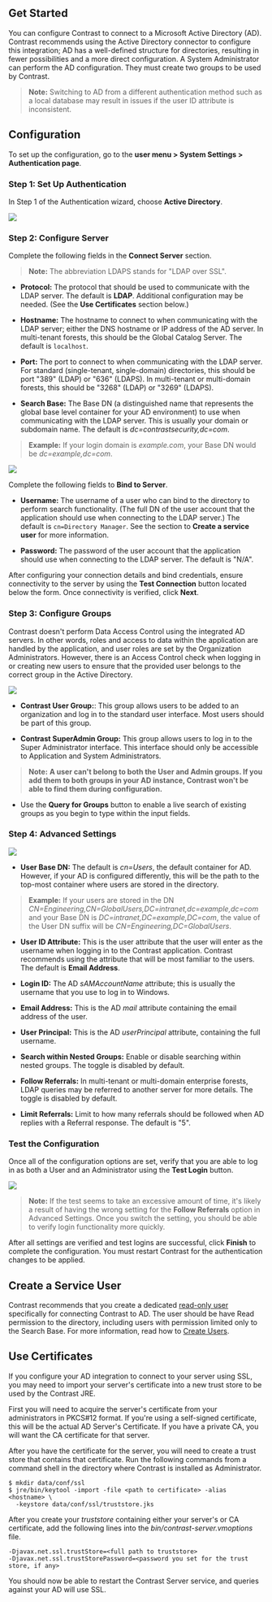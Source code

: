 <!--
title: "Configuring Active Directory"
description: "Configure your Contrast application to connect to a Microsoft Active Directory."
tags: "installation setup AD Microsoft Directory configuration authentication DN"
-->

## Get Started

You can configure Contrast to connect to a Microsoft Active Directory (AD). Contrast recommends using the Active Directory connector to configure this integration; AD has a well-defined structure for directories, resulting in fewer possibilities and a more direct configuration. A System Administrator can perform the AD configuration. They must create two groups to be used by Contrast.

>**Note:** Switching to AD from a different authentication method such as a local database may result in issues if the user ID attribute is inconsistent.


## Configuration

To set up the configuration, go to the **user menu > System Settings > Authentication page**. 

### Step 1: Set Up Authentication

In Step 1 of the Authentication wizard, choose **Active Directory**.

<a href="assets/images/Set-up-authentication.png" rel="lightbox" title="Set up an authentication method"><img class="thumbnail" src="assets/images/Set-up-authentication.png"/></a>


### Step 2: Configure Server 

Complete the following fields in the **Connect Server** section. 

> **Note:** The abbreviation LDAPS stands for "LDAP over SSL".

* **Protocol:** The protocol that should be used to communicate with the LDAP server. The default is **LDAP**. Additional configuration may be needed. (See the **Use Certificates** section below.)

* **Hostname:** The hostname to connect to when communicating with the LDAP server; either the DNS hostname or IP address of the AD server. In multi-tenant forests, this should be the Global Catalog Server. The default is `localhost`.

* **Port:** The port to connect to when communicating with the LDAP server. For standard (single-tenant, single-domain) directories, this should be port "389" (LDAP) or "636" (LDAPS). In multi-tenant or multi-domain forests, this should be "3268" (LDAP) or "3269" (LDAPS).
 
* **Search Base:** The Base DN (a distinguished name that represents the global base level container for your AD environment) to use when communicating with the LDAP server. This is usually your domain or subdomain name. The default is *dc=contrastsecurity,dc=com*.

 > **Example:** If your login domain is *example.com*, your Base DN would be *dc=example,dc=com*.


<a href="assets/images/KB4-c09_1.png" rel="lightbox" title="Configuring Your Server"><img class="thumbnail" src="assets/images/KB4-c09_1.png"/></a>


Complete the following fields to **Bind to Server**. 

* **Username:** The username of a user who can bind to the directory to perform search functionality. (The full DN of the user account that the application should use when connecting to the LDAP server.) The default is `cn=Directory Manager`. See the section to **Create a service user** for more information.

* **Password:** The password of the user account that the application should use when connecting to the LDAP server. The default is "N/A".

After configuring your connection details and bind credentials, ensure connectivity to the server by using the **Test Connection** button located below the form. Once connectivity is verified, click **Next**. 

### Step 3: Configure Groups

Contrast doesn't perform Data Access Control using the integrated AD servers. In other words, roles and access to data within the application are handled by the application, and user roles are set by the Organization Administrators. However, there is an Access Control check when logging in or creating new users to ensure that the provided user belongs to the correct group in the Active Directory.

<a href="assets/images/KB4-c09_2.png" rel="lightbox" title="Configuring Groups"><img class="thumbnail" src="assets/images/KB4-c09_2.png"/></a>

* **Contrast User Group:**: This group allows users to be added to an organization and log in to the standard user interface. Most users should be part of this group. 

* **Contrast SuperAdmin Group:** This group allows users to log in to the Super Administrator interface. This interface should only be accessible to Application and System Administrators.

> **Note:** **A user can't belong to both the User and Admin groups. If you add them to both groups in your AD instance, Contrast won't be able to find them during configuration.** 

* Use the **Query for Groups** button to enable a live search of existing groups as you begin to type within the input fields.

### Step 4: Advanced Settings

<a href="assets/images/KB4-c09_3.png" rel="lightbox" title="Advanced Settings"><img class="thumbnail" src="assets/images/KB4-c09_3.png"/></a>


* **User Base DN:** The default is *cn=Users*, the default container for AD. However, if your AD is configured differently, this will be the path to the top-most container where users are stored in the directory. 

 > **Example:** If your users are stored in the DN *CN=Engineering,CN=GlobalUsers,DC=intranet,dc=example,dc=com* and your Base DN is *DC=intranet,DC=example,DC=com*, the value of the User DN suffix will be *CN=Engineering,DC=GlobalUsers*.
 
* **User ID Attribute:** This is the user attribute that the user will enter as the username when logging in to the Contrast application. Contrast recommends using the attribute that will be most familiar to the users. The default is **Email Address**. 
 * **Login ID:** The AD *sAMAccountName* attribute; this is usually the username that you use to log in to Windows. 
 * **Email Address:** This is the AD *mail* attribute containing the email address of the user.
 * **User Principal:** This is the AD *userPrincipal* attribute, containing the full username. 

* **Search within Nested Groups:** Enable or disable searching within nested groups. The toggle is disabled by default. 
* **Follow Referrals:** In multi-tenant or multi-domain enterprise forests, LDAP queries may be referred to another server for more details. The toggle is disabled by default. 
* **Limit Referrals:** Limit to how many referrals should be followed when AD replies with a Referral response. The default is "5".

### Test the Configuration

Once all of the configuration options are set, verify that you are able to log in as both a User and an Administrator using the **Test Login** button.

<a href="assets/images/KB4-c09_4.png" rel="lightbox" title="Test Login"><img class="thumbnail" src="assets/images/KB4-c09_4.png"/></a>

> **Note:** If the test seems to take an excessive amount of time, it's likely a result of having the wrong setting for the **Follow Referrals** option in Advanced Settings. Once you switch the setting, you should be able to verify login functionality more quickly.

After all settings are verified and test logins are successful, click **Finish** to complete the configuration. You must  restart Contrast for the authentication changes to be applied.

## Create a Service User

Contrast recommends that you create a dedicated [read-only user](admin-manageorgsroleperm.html) specifically for connecting Contrast to AD. The user should be have Read permission to the directory, including users with permission limited only to the Search Base. For more information, read how to [Create Users](admin-onboardteam.html#create-user).

## Use Certificates

If you configure your AD integration to connect to your server using SSL, you may need to import your server's certificate into a new trust store to be used by the Contrast JRE. 

First you will need to acquire the server's certificate from your administrators in PKCS#12 format. If you're using a self-signed certificate, this will be the actual AD Server's Certificate. If you have a private CA, you will want the CA certificate for that server.

After you have the certificate for the server, you will need to create a trust store that contains that certificate. Run the following commands from a command shell in the directory where Contrast is installed as Administrator.

````
$ mkdir data/conf/ssl
$ jre/bin/keytool -import -file <path to certificate> -alias <hostname> \
  -keystore data/conf/ssl/truststore.jks
````

After you create your *truststore* containing either your server's or CA certificate, add the following lines into the *bin/contrast-server.vmoptions* file.

````
-Djavax.net.ssl.trustStore=<full path to truststore>
-Djavax.net.ssl.trustStorePassword=<password you set for the trust store, if any>
````

You should now be able to restart the Contrast Server service, and queries against your AD will use SSL.
